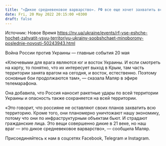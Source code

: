 ```yaml
---
title: "«Дикое средневековое варварство». РФ все еще хочет захватить всю территорию Украины — Минобороны"
date: Fri, 20 May 2022 20:15:00 +0300
draft: false
---
```

Источник: Новое Время https://nv.ua/ukraine/events/rf-vse-eshche-hochet-zahvatit-vsyu-territoriyu-ukrainy-soobshchaet-minoborony-poslednie-novosti-50243943.html


Война России против Украины — главные события 20 мая

«Ключевыми для врага являются юг и восток Украины. И если смотреть на карту, то понятно, что их интересует выход в Крым, там часть территории занята врагом на сегодня, и восток, естественно. Поэтому основные бои продолжаются там», — сказала Маляр в эфире телемарафона.

Она добавила, что Россия наносит ракетные удары по всей территории Украины и опасность также сохраняется на всей территории. 

«Это говорит, что россияне не оставляют своих планов захватить всю территорию. Кроме того, они планомерно уничтожают нашу экономику, потому что они по инфраструктурным объектам бьют. И страдают гражданские лица. Это вещи совершенно дикие в 21 веке, но наш враг — это дикое средневековое варварство», — сообщила Маляр.

Присоединяйтесь к нам в соцсетях Facebook, Telegram и Instagram.
